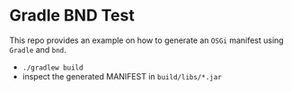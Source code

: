 # Gradle BND Test

This repo provides an example on how to generate an `OSGi` manifest using `Gradle` and `bnd`.

* `./gradlew build`
* inspect the generated MANIFEST in `build/libs/*.jar`